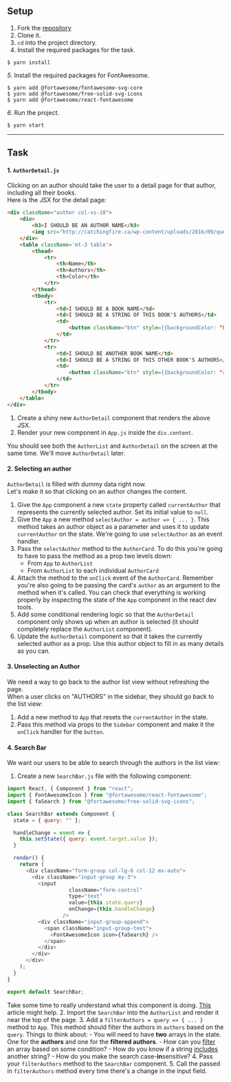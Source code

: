 ## Setup

1. Fork the [repository](https://github.com/JoinCODED/RJS4-TheIndex-Events-and-States)
2. Clone it.
3. `cd` into the project directory.
4. Install the required packages for the task.

```shell
$ yarn install
```

*5.* Install the required packages for FontAwesome.

```shell
$ yarn add @fortawesome/fontawesome-svg-core
$ yarn add @fortawesome/free-solid-svg-icons
$ yarn add @fortawesome/react-fontawesome
```

*6.* Run the project.

```shell
$ yarn start
```
---

## Task

#### 1. `AuthorDetail.js`

Clicking on an author should take the user to a detail page for that author, including all their books.  
Here is the JSX for the detail page:

```html
<div className="author col-xs-10">
    <div>
        <h3>I SHOULD BE AN AUTHOR NAME</h3>
        <img src="http://catchingfire.ca/wp-content/uploads/2016/09/question-mark-square-01.png" className="img-thumbnail" alt=""/>
    </div>
    <table className='mt-3 table'>
        <thead>
            <tr>
                <th>Name</th>
                <th>Authors</th>
                <th>Color</th>
            </tr>
        </thead>
        <tbody>
            <tr>
                <td>I SHOULD BE A BOOK NAME</td>
                <td>I SHOULD BE A STRING OF THIS BOOK'S AUTHORS</td>
                <td>
                    <button className="btn" style={{backgroundColor: "blue"}}/>
                </td>
            </tr>
            <tr>
                <td>I SHOULD BE ANOTHER BOOK NAME</td>
                <td>I SHOULD BE A STRING OF THIS OTHER BOOK'S AUTHORS</td>
                <td>
                    <button className="btn" style={{backgroundColor: "red"}}/>
                </td>
            </tr>
        </tbody>
    </table>
</div>
```

1. Create a shiny new `AuthorDetail` component that renders the above JSX.
2. Render your new component in `App.js` inside the `div.content`.

You should see both the `AuthorList` and `AuthorDetail` on the screen at the same time. We'll move `AuthorDetail` later.


#### 2. Selecting an author

`AuthorDetail` is filled with dummy data right now.  
Let's make it so that clicking on an author changes the content.  

1. Give the `App` component a new `state` property called `currentAuthor` that represents the currently selected author. Set its initial value to `null`.
2. Give the `App` a new method `selectAuthor = author => { ... }`. This method takes an author object as a parameter and uses it to update `currentAuthor` on the state. We're going to use `selectAuthor` as an event handler.
3. Pass the `selectAuthor` method to the `AuthorCard`. To do this you're going to have to pass the method as a prop two levels down:
    * From `App` to `AuthorList`
    * From `AuthorList` to each individual `AuthorCard`
5. Attach the method to the `onClick` event of the `AuthorCard`. Remember you're also going to be passing the card's `author` as an argument to the method when it's called. You can check that everything is working properly by inspecting the state of the `App` component in the react dev tools.
6. Add some conditional rendering logic so that the `AuthorDetail` component only shows up when an author is selected (it should completely replace the `AuthorList` component). 
7. Update the `AuthorDetail` component so that it takes the currently selected author as a prop. Use this author object to fill in as many details as you can.
 



#### 3. Unselecting an Author

We need a way to go back to the author list view without refreshing the page.  
When a user clicks on "AUTHORS" in the sidebar, they should go back to the list view:

1. Add a new method to `App` that resets the `currentAuthor` in the state.
2. Pass this method via props to the `Sidebar` component and make it the `onClick` handler for the `button`.



#### 4. Search Bar

We want our users to be able to search through the authors in the list view:

1. Create a new `SearchBar.js` file with the following component:

```javascript
import React, { Component } from "react";
import { FontAwesomeIcon } from "@fortawesome/react-fontawesome";
import { faSearch } from "@fortawesome/free-solid-svg-icons";

class SearchBar extends Component {
  state = { query: "" };

  handleChange = event => {
    this.setState({ query: event.target.value });
  }

  render() {
    return (
      <div className="form-group col-lg-6 col-12 mx-auto">
        <div className="input-group my-3">
          <input
                    className="form-control"
                    type="text"
                    value={this.state.query}
                    onChange={this.handleChange}
                  />
          <div className="input-group-append">
            <span className="input-group-text">
              <FontAwesomeIcon icon={faSearch} />
            </span>
          </div>
        </div>
      </div>
    );
  }
}

export default SearchBar;
```

Take some time to really understand what this component is doing. [This](https://reactjs.org/docs/forms.html#controlled-components) article might help.
2. Import the `SearchBar` into the `AuthorList` and render it near the top of the page.
3. Add a `filterAuthors = query => { ... }` method to `App`. This method should filter the authors in `authors` based on the `query`. Things to think about:
    - You will need to have **two** arrays in the state. One for the **authors** and one for the **filtered authors**.
    - How can you [filter](https://warehouse.joincoded.com/workshop/javascript-episode-iii/array-iteration-methods/filter/) an array based on some condition?
    - How do you know if a string [includes](https://developer.mozilla.org/en-US/docs/Web/JavaScript/Reference/Global_Objects/String/includes) another string?
    - How do you make the search case-**in**sensitive?
4. Pass your `filterAuthors` method to the `SearchBar` component.
5. Call the passed in `filterAuthors` method every time there's a change in the input field.
